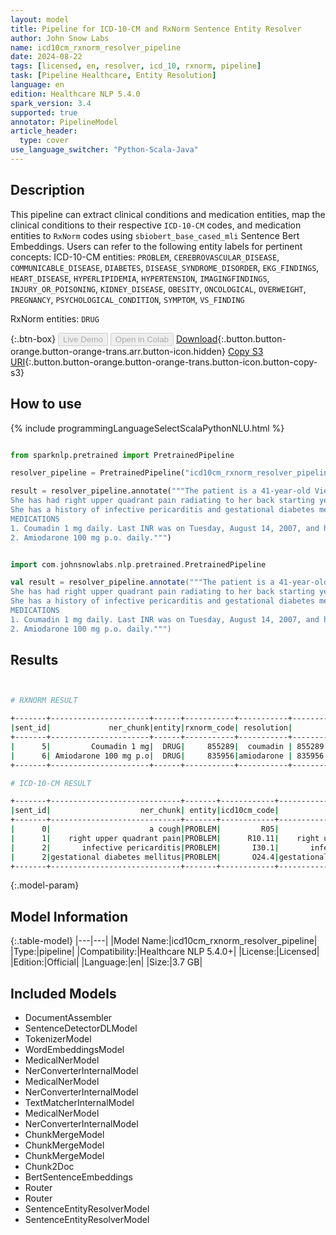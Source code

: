 ```yaml
---
layout: model
title: Pipeline for ICD-10-CM and RxNorm Sentence Entity Resolver
author: John Snow Labs
name: icd10cm_rxnorm_resolver_pipeline
date: 2024-08-22
tags: [licensed, en, resolver, icd_10, rxnorm, pipeline]
task: [Pipeline Healthcare, Entity Resolution]
language: en
edition: Healthcare NLP 5.4.0
spark_version: 3.4
supported: true
annotator: PipelineModel
article_header:
  type: cover
use_language_switcher: "Python-Scala-Java"
---
```


## Description

This pipeline can extract clinical conditions and medication entities, map the clinical conditions to their respective `ICD-10-CM` codes, and medication entities to `RxNorm` codes using `sbiobert_base_cased_mli` Sentence Bert Embeddings. Users can refer to the following entity labels for pertinent concepts:
ICD-10-CM entities: `PROBLEM`, `CEREBROVASCULAR_DISEASE`, `COMMUNICABLE_DISEASE`, `DIABETES`, `DISEASE_SYNDROME_DISORDER`, `EKG_FINDINGS`, `HEART_DISEASE`, `HYPERLIPIDEMIA`, `HYPERTENSION`, `IMAGINGFINDINGS`, `INJURY_OR_POISONING`, `KIDNEY_DISEASE`, `OBESITY`, `ONCOLOGICAL`, `OVERWEIGHT`, `PREGNANCY`, `PSYCHOLOGICAL_CONDITION`, `SYMPTOM`, `VS_FINDING`

RxNorm entities: `DRUG`

{:.btn-box}
<button class="button button-orange" disabled>Live Demo</button>
<button class="button button-orange" disabled>Open in Colab</button>
[Download](https://s3.amazonaws.com/auxdata.johnsnowlabs.com/clinical/models/icd10cm_rxnorm_resolver_pipeline_en_5.4.0_3.4_1724344603216.zip){:.button.button-orange.button-orange-trans.arr.button-icon.hidden}
[Copy S3 URI](s3://auxdata.johnsnowlabs.com/clinical/models/icd10cm_rxnorm_resolver_pipeline_en_5.4.0_3.4_1724344603216.zip){:.button.button-orange.button-orange-trans.button-icon.button-copy-s3}

## How to use



<div class="tabs-box" markdown="1">
{% include programmingLanguageSelectScalaPythonNLU.html %}
  
```python

from sparknlp.pretrained import PretrainedPipeline

resolver_pipeline = PretrainedPipeline("icd10cm_rxnorm_resolver_pipeline", "en", "clinical/models")

result = resolver_pipeline.annotate("""The patient is a 41-year-old Vietnamese female with a cough that started last week.
She has had right upper quadrant pain radiating to her back starting yesterday.
She has a history of infective pericarditis and gestational diabetes mellitus in May 2006.
MEDICATIONS
1. Coumadin 1 mg daily. Last INR was on Tuesday, August 14, 2007, and her INR was 2.3.
2. Amiodarone 100 mg p.o. daily.""")


```
```scala

import com.johnsnowlabs.nlp.pretrained.PretrainedPipeline

val result = resolver_pipeline.annotate("""The patient is a 41-year-old Vietnamese female with a cough that started last week.
She has had right upper quadrant pain radiating to her back starting yesterday.
She has a history of infective pericarditis and gestational diabetes mellitus in May 2006.
MEDICATIONS
1. Coumadin 1 mg daily. Last INR was on Tuesday, August 14, 2007, and her INR was 2.3.
2. Amiodarone 100 mg p.o. daily.""")


```
</div>

## Results

```bash


# RXNORM RESULT

+-------+----------------------+------+-----------+-----------+-------------------------------------------------------+-----------------------------------------------------------------------------------------------------------------+
|sent_id|             ner_chunk|entity|rxnorm_code| resolution|                                              all_codes|                                                                                                      resolutions|
+-------+----------------------+------+-----------+-----------+-------------------------------------------------------+-----------------------------------------------------------------------------------------------------------------+
|      5|         Coumadin 1 mg|  DRUG|     855289|  coumadin | 855289:::438737:::208469:::205489:::447086:::205485...|         warfarin sodium 1 MG [Coumadin]:::coumarin 1 MG[coumarin 1 MG]:::terazosin 1 MG Oral Capsule [Hytrin]...|
|      6| Amiodarone 100 mg p.o|  DRUG|     835956|amiodarone | 835956:::835955:::876015:::565346:::875937:::440437...|amiodarone hydrochloride 100 MG Oral Tablet:::amiodarone hydrochloride 100 MG[amiodarone hydrochloride 100 MG]...|
+-------+----------------------+------+-----------+-----------+-------------------------------------------------------+-----------------------------------------------------------------------------------------------------------------+

# ICD-10-CM RESULT

+-------+-----------------------------+-------+------------+------------------------------+------------------------------------------------------------+------------------------------------------------------------+------------------------------------------------------------+
|sent_id|                    ner_chunk| entity|icd10cm_code|                    resolution|                                                   all_codes|                                                 resolutions|                                                    hcc_list|
+-------+-----------------------------+-------+------------+------------------------------+------------------------------------------------------------+------------------------------------------------------------+------------------------------------------------------------+
|      0|                      a cough|PROBLEM|         R05|                        cough |R05:::R05.3:::R05.1:::A37:::R05.2:::R06.01:::R06.7:::R06....|cough [cough]:::chronic cough [chronic cough]:::acute cou...|0||0||0:::1||0||0:::1||0||0:::0||0||0:::1||0||0:::1||0||0...|
|      1|    right upper quadrant pain|PROBLEM|      R10.11|    right upper quadrant pain |R10.11:::M79.621:::R10.31:::M79.651:::M79.631:::M79.601::...|right upper quadrant pain [right upper quadrant pain]:::p...|1||0||0:::1||0||0:::1||0||0:::1||0||0:::1||0||0:::1||0||0...|
|      2|       infective pericarditis|PROBLEM|       I30.1|       infective pericarditis |I30.1:::I30:::I31.0:::B33.23:::I01.0:::I30.0:::I31.1:::A3...|infective pericarditis [infective pericarditis]:::acute p...|1||0||0:::0||0||0:::1||0||0:::1||0||0:::1||0||0:::1||0||0...|
|      2|gestational diabetes mellitus|PROBLEM|       O24.4|gestational diabetes mellitus |O24.4:::O24.41:::Z86.32:::O24.11:::O24.81:::P70.2:::O24.0...|gestational diabetes mellitus [gestational diabetes melli...|0||0||0:::0||0||0:::1||0||0:::0||0||0:::0||0||0:::1||0||0...|
+-------+-----------------------------+-------+------------+------------------------------+------------------------------------------------------------+------------------------------------------------------------+------------------------------------------------------------+


```

{:.model-param}
## Model Information

{:.table-model}
|---|---|
|Model Name:|icd10cm_rxnorm_resolver_pipeline|
|Type:|pipeline|
|Compatibility:|Healthcare NLP 5.4.0+|
|License:|Licensed|
|Edition:|Official|
|Language:|en|
|Size:|3.7 GB|

## Included Models

- DocumentAssembler
- SentenceDetectorDLModel
- TokenizerModel
- WordEmbeddingsModel
- MedicalNerModel
- NerConverterInternalModel
- MedicalNerModel
- NerConverterInternalModel
- TextMatcherInternalModel
- MedicalNerModel
- NerConverterInternalModel
- ChunkMergeModel
- ChunkMergeModel
- ChunkMergeModel
- Chunk2Doc
- BertSentenceEmbeddings
- Router
- Router
- SentenceEntityResolverModel
- SentenceEntityResolverModel
